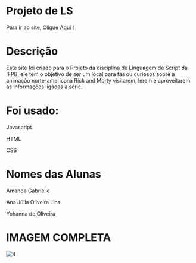 # Projeto de LS
 
Para ir ao site, <a href = 'https://anajl.github.io/ProjetoLS2/site/index.html' resl = 'nofollow' target = "_blank"> Clique Aqui ! </a><br>

<h1>Descrição</h1>
<p>Este site foi criado para o Projeto da disciplina de Linguagem de Script da IFPB, ele tem o objetivo de ser um local para fãs ou curiosos sobre a animação norte-americana Rick and Morty visitarem, lerem e aproveitarem as informações ligadas à série.  </p>

<h1>Foi usado:</h1>
<p>Javascript  </p>
<p>HTML</p>
<p>CSS</p>

<h1>Nomes das Alunas</h1>
<p>Amanda Gabrielle</p>
<p>Ana Júlia Oliveira Lins  </p>
<p>Yohanna de Oliveira  </p>



<h1>IMAGEM COMPLETA</h1>

![4](https://user-images.githubusercontent.com/56701827/73038915-ef29c380-3e32-11ea-93d6-832a3c740ccc.png)


